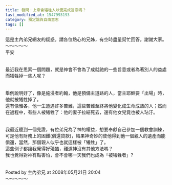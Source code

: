 ```yaml
---
title: 發問：上帝會犧牲人以便完成旨意嗎？
last_modified_at: 1547993193
category: 預定論與自由意志
tags: []
---
```


這是主內弟兄網友的疑惑。請各位熱心的兄姊，有空時盡量幫忙回答。謝謝大家。<br><!--more-->～～～～～<br>平安<br><br><br>最近我在思索一個問題，就是神會不會為了成就祂的一些旨意或者為著別人的益處而犧牲掉一些人呢？<br><br><br>舉例說明好了，像是施浸者約翰，他是預備主道路的人，當主耶穌要「出場」時，他就被犧牲掉了。<br>還有像雅各，他一生遭遇許多苦難，這些苦難至終將他變化成生命成熟的人；然而在過程中，有些人被犧牲了：他的妻子拉結死去，還有他女兒竟也被人玷汙。<br><br><br>我最近聽到一個見證，有位弟兄為了神的權益，想要奉獻自己參加一個教會訓練，可是他有財務上的困難(償還貸款)，結果神奇妙的使他得到他一個親人的遺產而能償還，當然，那個親人似乎也就這樣被「犧牲」了。<br>這些例子都讓我覺得好殘酷，難道神沒有其他方法嗎？<br>我也覺得對神有點害怕，會不會哪一天我們也成為「被犧牲者」?<br><br><br>Posted by 主內弟兄 at 2008年05月21日 20:04 <br>～～～～～<br>
